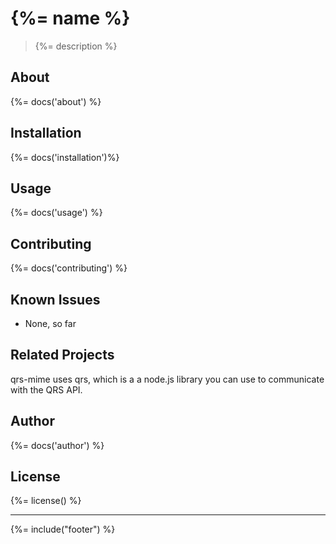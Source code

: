 # {%= name %}
> {%= description %}

## About
{%= docs('about') %}

## Installation
{%= docs('installation')%}

## Usage
{%= docs('usage') %}

## Contributing
{%= docs('contributing') %}

## Known Issues
- None, so far

## Related Projects
qrs-mime uses qrs, which is a a node.js library you can use to communicate with the QRS API.

## Author
{%= docs('author') %}

## License
{%= license() %}

***

{%= include("footer") %}
